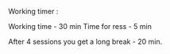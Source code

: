 Working timer :

Working time - 30 min 
Time for ress - 5 min 

After 4 sessions you get a long break - 20 min.
